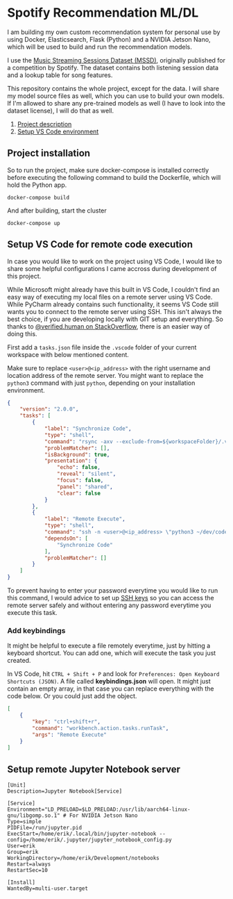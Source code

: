 # Spotify Recommendation ML/DL
I am building my own custom recommendation system for personal use by using Docker, Elasticsearch, Flask (Python) and a NVIDIA Jetson Nano, which will be used to build and run the recommendation models.

I use the [Music Streaming Sessions Dataset (MSSD)](https://arxiv.org/abs/1901.09851), originally published for a competition by Spotify. The dataset contains both listening session data and a lookup table for song features.

This repository contains the whole project, except for the data. I will share my model source files as well, which you can use to build your own models. If I'm allowed to share any pre-trained models as well (I have to look into the dataset license), I will do that as well.

1. [ Project description ](#project-desc)
1. [ Setup VS Code environment ](#setup-vscode)

<a name="project-desc"></a>
## Project installation
So to run the project, make sure docker-compose is installed correctly before executing the following command to build the Dockerfile, which will hold the Python app.

```Shell
docker-compose build
```
And after building, start the cluster

```Shell
docker-compose up
```

<a name="setup-vscode"></a>
## Setup VS Code for remote code execution
In case you would like to work on the project using VS Code, I would like to share some helpful configurations I came accross during development of this project.

While Microsoft might already have this built in VS Code, I couldn't find an easy way of executing my local files on a remote server using VS Code. While PyCharm already contains such functionality, it seems VS Code still wants you to connect to the remote server using SSH. This isn't always the best choice, if you are developing locally with GIT setup and everything. So thanks to [@verified.human on StackOverflow](https://stackoverflow.com/a/54789809/1843511), there is an easier way of doing this.

First add a `tasks.json` file inside the `.vscode` folder of your current workspace with below mentioned content. 

Make sure to replace `<user>@<ip_address>` with the right username and location address of the remote server. You might want to replace the `python3` command with just `python`, depending on your installation environment.

```JSON
{
    "version": "2.0.0",
    "tasks": [
        {
            "label": "Synchronize Code",
            "type": "shell",
            "command": "rsync -axv --exclude-from=${workspaceFolder}/.vscode/rsync-exclude.lst --max-size=5MB \"${workspaceFolder}\" <user>@<ip_address>:dev/code-sync/",
            "problemMatcher": [],
            "isBackground": true,
            "presentation": {
                "echo": false,
                "reveal": "silent",
                "focus": false,
                "panel": "shared",
                "clear": false
            }
        },
        {
            "label": "Remote Execute",
            "type": "shell",
            "command": "ssh -n <user>@<ip_address> \"python3 ~/dev/code-sync/${workspaceFolderBasename}/${relativeFile}\"",
            "dependsOn": [
                "Synchronize Code"
            ],
            "problemMatcher": []
        }
    ]
}
```

To prevent having to enter your password everytime you would like to run this command, I would advice to set up [SSH keys](https://www.digitalocean.com/community/tutorials/how-to-set-up-ssh-keys-on-ubuntu-1804) so you can access the remote server safely and without entering any password everytime you execute this task.

### Add keybindings
It might be helpful to execute a file remotely everytime, just by hitting a keyboard shortcut. You can add one, which will execute the task you just created.

In VS Code, hit `CTRL + Shift + P` and look for `Preferences: Open Keyboard Shortcuts (JSON)`. A file called **keybindings.json** will open. It might just contain an empty array, in that case you can replace everything with the code below. Or you could just add the object. 

```JSON
[
    {
        "key": "ctrl+shift+r",
        "command": "workbench.action.tasks.runTask",
        "args": "Remote Execute"
    }
]
```

## Setup remote Jupyter Notebook server

```Shell
[Unit]
Description=Jupyter Notebook[Service]

[Service]
Environment="LD_PRELOAD=$LD_PRELOAD:/usr/lib/aarch64-linux-gnu/libgomp.so.1" # For NVIDIA Jetson Nano
Type=simple
PIDFile=/run/jupyter.pid
ExecStart=/home/erik/.local/bin/jupyter-notebook --config=/home/erik/.jupyter/jupyter_notebook_config.py
User=erik
Group=erik
WorkingDirectory=/home/erik/Development/notebooks
Restart=always
RestartSec=10

[Install]
WantedBy=multi-user.target
```